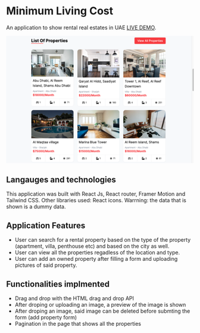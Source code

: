 # Minimum Living Cost

An application to show rental real estates in UAE [LIVE DEMO](http://Heba-webdev.github.io/Living-Minimum).

![Design preview for the Minimum-Living-Cost application](https://github.com/Heba-WebDev/Minimum-Living/blob/main/public/preview.png?raw=true)

## Langauges and technologies

This application was built with React Js, React router, Framer Motion and Tailwind CSS. Other libraries used: React icons.  Warrning: the data that is shown is a dummy data.

## Application Features 

- User can search for a rental property based on the type of the property (apartment, villa, penthouse etc) and based on the city as well.
- User can view all the properties regadless of the location and type.
- User can add an owned property after filling a form and uploading pictures of said property.

## Functionalities implmented 

- Drag and drop with the HTML drag and drop API 
- After droping or uploading an image, a preview of the image is shown
- After droping an image, said image can be deleted before submting the form (add property form)
- Pagination in the page that shows all the properties 



